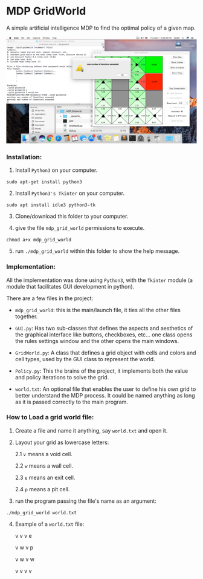 # MDP GridWorld
A simple artificial intelligence MDP to find the optimal policy of a given map.

![screenshot](./screenshot.png "screenshot")

### Installation:
1. Install `Python3` on your computer.
```shell
sudo apt-get install python3
```

2. Install `Python3's Tkinter` on your computer.
```shell
sudo apt install idle3 python3-tk
```

3. Clone/download this folder to your computer.

4. give the file `mdp_grid_world` permissions to execute.
```shell
chmod a+x mdp_grid_world
```

5. run `./mdp_grid_world` within this folder to show the help message.


### Implementation:
All the implementation was done using `Python3`, with the `Tkinter` module (a module that facilitates GUI development in python).

There are a few files in the project:

- `mdp_grid_world`: this is the main/launch file, it ties all the other files together.

- `GUI.py`: Has two sub-classes that defines the aspects and aesthetics of the graphical interface like buttons, checkboxes, etc... one class opens the rules settings window and the other opens the main windows.

- `GridWorld.py`: A class that defines a grid object with cells and colors and cell types, used by the GUI class to represent the world.

- `Policy.py`: This the brains of the project, it implements both the value and policy iterations to solve the grid.

- `world.txt`: An optional file that enables the user to define his own grid to better understand the MDP process. It could be named anything as long as it is passed correctly to the main program.


### How to Load a grid world file:
1. Create a file and name it anything, say `world.txt` and open it.

2. Layout your grid as lowercase letters:
	
	2.1 `v` means  a void cell.
	
	2.2 `w` means  a wall cell.
	
	2.3 `e` means  an exit cell.
	
	2.4 `p` means  a pit cell.

3. run the program passing the file's name as an argument:
```shell
./mdp_grid_world world.txt
```

4. Example of a `world.txt` file:
	
	v v v e
	
	v w v p
	
	v w v w
	
	v v v v